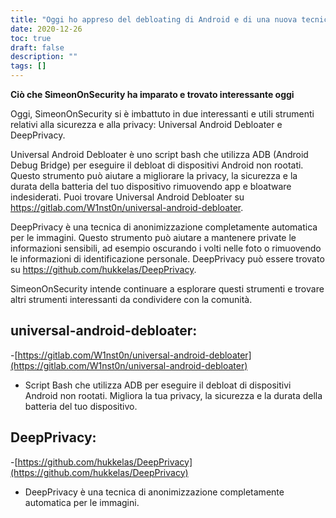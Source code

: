 ```yaml
---
title: "Oggi ho appreso del debloating di Android e di una nuova tecnica per la privacy"
date: 2020-12-26
toc: true
draft: false
description: ""
tags: []
---
```


**Ciò che SimeonOnSecurity ha imparato e trovato interessante oggi**

Oggi, SimeonOnSecurity si è imbattuto in due interessanti e utili strumenti relativi alla sicurezza e alla privacy: Universal Android Debloater e DeepPrivacy.

Universal Android Debloater è uno script bash che utilizza ADB (Android Debug Bridge) per eseguire il debloat di dispositivi Android non rootati. Questo strumento può aiutare a migliorare la privacy, la sicurezza e la durata della batteria del tuo dispositivo rimuovendo app e bloatware indesiderati. Puoi trovare Universal Android Debloater su https://gitlab.com/W1nst0n/universal-android-debloater.

DeepPrivacy è una tecnica di anonimizzazione completamente automatica per le immagini. Questo strumento può aiutare a mantenere private le informazioni sensibili, ad esempio oscurando i volti nelle foto o rimuovendo le informazioni di identificazione personale. DeepPrivacy può essere trovato su https://github.com/hukkelas/DeepPrivacy.

SimeonOnSecurity intende continuare a esplorare questi strumenti e trovare altri strumenti interessanti da condividere con la comunità.

## universal-android-debloater:
-[https://gitlab.com/W1nst0n/universal-android-debloater](https://gitlab.com/W1nst0n/universal-android-debloater)
- Script Bash che utilizza ADB per eseguire il debloat di dispositivi Android non rootati. Migliora la tua privacy, la sicurezza e la durata della batteria del tuo dispositivo.

## DeepPrivacy:
-[https://github.com/hukkelas/DeepPrivacy](https://github.com/hukkelas/DeepPrivacy)
- DeepPrivacy è una tecnica di anonimizzazione completamente automatica per le immagini.
